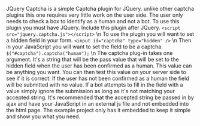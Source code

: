 JQuery Captcha is a simple Captcha plugin for JQuery. unlike other captcha plugins this one requires very little work on the user side. The user only needs to check a box to identify as a human and not a bot.
To use this plugin you must have JQuery. Include this plugin after JQuery. 
`<script src="jquery.captcha.js"></script>` \n
To use the plugin you will want to set a hidden field in your form. 
`<input id="captcha" type="hidden" />` \n 
Then in your JavaScript you will want to set the field to be a captcha. 
`$("#captcha").captcha("human");` \n
The captcha plug-in takes one argument. It's a string that will be the pass value that will be set to the hidden field when the user has been confirmed as a human. This value can be anything you want. You can then test this value on your server side to see if it is correct. If the user has not been confirmed as a human the field will be submitted with no value. If a bot attempts to fill in the field with a value simply ignore the submission as long as it's not matching your accepted string. It's recommended that the accepted string be passed in by ajax and have your JavaScript in an external js file and not embedded into the html page. The example project only has it embedded to keep it simple and show you what you need.
